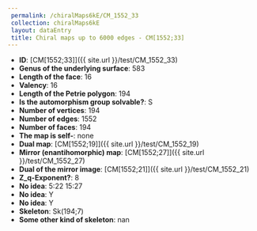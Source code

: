 ```yaml
--- 
 permalink: /chiralMaps6kE/CM_1552_33 
 collection: chiralMaps6kE
 layout: dataEntry
 title: Chiral maps up to 6000 edges - CM[1552;33]
---
```


- **ID**: [CM[1552;33]]({{ site.url }}/test/CM_1552_33)
- **Genus of the underlying surface**: 583
- **Length of the face**: 16
- **Valency**: 16
- **Length of the Petrie polygon**: 194
- **Is the automorphism group solvable?**: S
- **Number of vertices**: 194
- **Number of edges**: 1552
- **Number of faces**: 194
- **The map is self-**: none
- **Dual map**: [CM[1552;19]]({{ site.url }}/test/CM_1552_19)
- **Mirror (enantihomorphic) map**: [CM[1552;27]]({{ site.url }}/test/CM_1552_27)
- **Dual of the mirror image**: [CM[1552;21]]({{ site.url }}/test/CM_1552_21)
- **Z_q-Exponent?**: 8
- **No idea**:  5:22 15:27
- **No idea**: Y
- **No idea**: Y
- **Skeleton**: Sk(194;7)
- **Some other kind of skeleton**: nan
